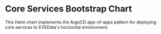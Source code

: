 # Core Services Bootstrap Chart

This Helm chart implements the ArgoCD app-of-apps pattern for deploying core services to EVEData's horizontal environment.

